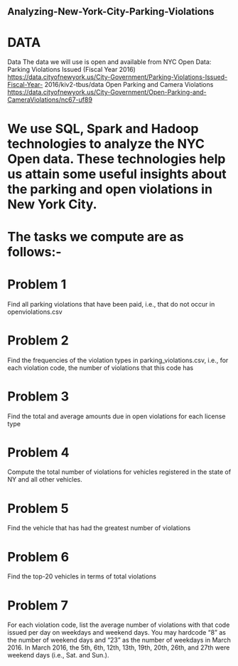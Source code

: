 ## Analyzing-New-York-City-Parking-Violations

# DATA
Data
The data we will use is open and available from NYC Open Data:
Parking Violations Issued (Fiscal Year 2016)
https://data.cityofnewyork.us/City-Government/Parking-Violations-Issued-Fiscal-Year-
2016/kiv2-tbus/data
Open Parking and Camera Violations
https://data.cityofnewyork.us/City-Government/Open-Parking-and-CameraViolations/nc67-uf89

# We use SQL, Spark and Hadoop technologies to analyze the NYC Open data. These technologies help us attain some useful insights about the parking and open violations in New York City. 

# The tasks we compute are as follows:-

# Problem 1
Find all parking violations that have been paid, i.e., that do not occur in openviolations.csv

# Problem 2
Find the frequencies of the violation types in parking_violations.csv, i.e., for each
violation code, the number of violations that this code has

# Problem 3
Find the total and average amounts due in open violations for each license type

# Problem 4
Compute the total number of violations for vehicles registered in the state of NY and
all other vehicles.

# Problem 5
 Find the vehicle that has had the greatest number of violations

# Problem 6
Find the top-20 vehicles in terms of total violations

# Problem 7
For each violation code, list the average number of violations with that code issued per day on weekdays and weekend days. You may hardcode “8” as the number of weekend days and “23” as the number of weekdays in March 2016. In March 2016, the 5th, 6th, 12th, 13th, 19th, 20th, 26th, and 27th were weekend days (i.e., Sat. and Sun.).
